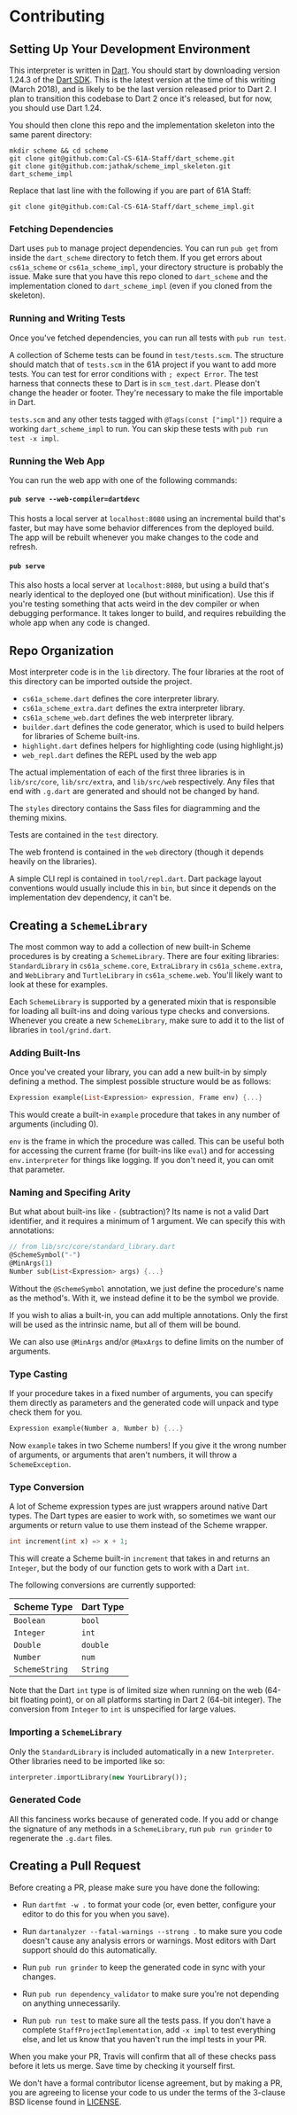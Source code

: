 # Contributing

## Setting Up Your Development Environment

This interpreter is written in [Dart][]. You should start by downloading
version 1.24.3 of the [Dart SDK][]. This is the latest version at the time of
this writing (March 2018), and is likely to be the last version released prior
to Dart 2. I plan to transition this codebase to Dart 2 once it's released, but
for now, you should use Dart 1.24.

You should then clone this repo and  the implementation skeleton into the same
parent directory:

```shell
mkdir scheme && cd scheme
git clone git@github.com:Cal-CS-61A-Staff/dart_scheme.git
git clone git@github.com:jathak/scheme_impl_skeleton.git dart_scheme_impl
```

Replace that last line with the following if you are part of 61A Staff:

```shell
git clone git@github.com:Cal-CS-61A-Staff/dart_scheme_impl.git
```

### Fetching Dependencies

Dart uses `pub` to manage project dependencies. You can run `pub get` from
inside the `dart_scheme` directory to fetch them. If you get errors about
`cs61a_scheme` or `cs61a_scheme_impl`, your directory structure is probably the
issue. Make sure that you have this repo cloned to `dart_scheme` and the
implementation cloned to `dart_scheme_impl` (even if you cloned from the
skeleton).

### Running and Writing Tests

Once you've fetched dependencies, you can run all tests with `pub run test`.

A collection of Scheme tests can be found in `test/tests.scm`. The structure
should match that of `tests.scm` in the 61A project if you want to add more
tests. You can test for error conditions with `; expect Error`. The test harness
that connects these to Dart is in `scm_test.dart`. Please don't change the
header or footer. They're necessary to make the file importable in Dart.

`tests.scm` and any other tests tagged with `@Tags(const ["impl"])` require a
working `dart_scheme_impl` to run. You can skip these tests with
`pub run test -x impl`.

[Dart]: https://dartlang.org
[Dart SDK]: https://www.dartlang.org/install

### Running the Web App

You can run the web app with one of the following commands:

#### `pub serve --web-compiler=dartdevc`

This hosts a local server at `localhost:8080` using an incremental build that's
faster, but may have some behavior differences from the deployed build. The app
will be rebuilt whenever you make changes to the code and refresh.

#### `pub serve`

This also hosts a local server at `localhost:8080`, but using a build that's
nearly identical to the deployed one (but without minification). Use this if
you're testing something that acts weird in the dev compiler or when debugging
performance. It takes longer to build, and requires rebuilding the whole app
when any code is changed.

## Repo Organization

Most interpreter code is in the `lib` directory. The four libraries at the root
of this directory can be imported outside the project.

- `cs61a_scheme.dart` defines the core interpreter library.
- `cs61a_scheme_extra.dart` defines the extra interpreter library.
- `cs61a_scheme_web.dart` defines the web interpreter library.
- `builder.dart` defines the code generator, which is used to build helpers for
  libraries of Scheme built-ins.
- `highlight.dart` defines helpers for highlighting code (using highlight.js)
- `web_repl.dart` defines the REPL used by the web app

The actual implementation of each of the first three libraries is in
`lib/src/core`, `lib/src/extra`, and `lib/src/web` respectively. Any files that
end with `.g.dart` are generated and should not be changed by hand.

The `styles` directory contains the Sass files for diagramming and the theming
mixins.

Tests are contained in the `test` directory.

The web frontend is contained in the `web` directory (though it depends heavily
on the libraries).

A simple CLI repl is contained in `tool/repl.dart`. Dart package layout
conventions would usually include this in `bin`, but since it depends on the
implementation dev dependency, it can't be.

## Creating a `SchemeLibrary`

The most common way to add a collection of new built-in Scheme procedures is by
creating a `SchemeLibrary`. There are four exiting libraries: `StandardLibrary`
in `cs61a_scheme.core`, `ExtraLibrary` in `cs61a_scheme.extra`, and `WebLibrary`
and `TurtleLibrary` in `cs61a_scheme.web`. You'll likely want to look at these
for examples.

Each `SchemeLibrary` is supported by a generated mixin that is responsible for
loading all built-ins and doing various type checks and conversions. Whenever
you create a new `SchemeLibrary`, make sure to add it to the list of libraries
in `tool/grind.dart`.

### Adding Built-Ins

Once you've created your library, you can add a new built-in by simply defining
a method. The simplest possible structure would be as follows:

```dart
Expression example(List<Expression> expression, Frame env) {...}
```

This would create a built-in `example` procedure that takes in any number of
arguments (including 0).

`env` is the frame in which the procedure was
called. This can be useful both for accessing the current frame (for built-ins
like `eval`) and for accessing `env.interpreter` for things like logging. If
you don't need it, you can omit that parameter.

### Naming and Specifing Arity

But what about built-ins like `-` (subtraction)? Its name is not a valid Dart
identifier, and it requires a minimum of 1 argument. We can specify this with
annotations:

```dart
// from lib/src/core/standard_library.dart
@SchemeSymbol("-")
@MinArgs(1)
Number sub(List<Expression> args) {...}
```

Without the `@SchemeSymbol` annotation, we just define the procedure's name as
the method's. With it, we instead define it to be the symbol we provide.

If you wish to alias a built-in, you can add multiple annotations. Only the
first will be used as the intrinsic name, but all of them will be bound.

We can also use `@MinArgs` and/or `@MaxArgs` to define limits on the number of
arguments.

### Type Casting

If your procedure takes in a fixed number of arguments, you can specify them
directly as parameters and the generated code will unpack and type check them
for you.

```dart
Expression example(Number a, Number b) {...}
```

Now `example` takes in two Scheme numbers! If you give it the wrong number of
arguments, or arguments that aren't numbers, it will throw a `SchemeException`.

### Type Conversion

A lot of Scheme expression types are just wrappers around native Dart types.
The Dart types are easier to work with, so sometimes we want our arguments or
return value to use them instead of the Scheme wrapper.

```dart
int increment(int x) => x + 1;
```

This will create a Scheme built-in `increment` that takes in and returns an
`Integer`, but the body of our function gets to work with a Dart `int`.

The following conversions are currently supported:

| Scheme Type    | Dart Type |
| -------------- | --------- |
| `Boolean`      | `bool`    |
| `Integer`      | `int`     |
| `Double`       | `double`  |
| `Number`       | `num`     |
| `SchemeString` | `String`  |

Note that the Dart `int` type is of limited size when running on the web (64-bit
floating point), or on all platforms starting in Dart 2 (64-bit integer). The
conversion from `Integer` to `int` is unspecified for large values.

### Importing a `SchemeLibrary`

Only the `StandardLibrary` is included automatically in a new `Interpreter`.
Other libraries need to be imported like so:

```dart
interpreter.importLibrary(new YourLibrary());
```

### Generated Code

All this fanciness works because of generated code. If you add or change the
signature of any methods in a `SchemeLibrary`, run `pub run grinder` to
regenerate the `.g.dart` files.

## Creating a Pull Request

Before creating a PR, please make sure you have done the following:

* Run `dartfmt -w .` to format your code (or, even better, configure your editor 
  to do this for you when you save).

* Run `dartanalyzer --fatal-warnings --strong .` to make sure you code doesn't
  cause any analysis errors or warnings. Most editors with Dart support should
  do this automatically.

* Run `pub run grinder` to keep the generated code in sync with your changes.

* Run `pub run dependency_validator` to make sure you're not depending on
  anything unnecessarily.

* Run `pub run test` to make sure all the tests pass. If you don't have a
  complete `StaffProjectImplementation`, add `-x impl` to test everything else,
  and let us know that you haven't run the impl tests in your PR.

When you make your PR, Travis will confirm that all of these checks pass before
it lets us merge. Save time by checking it yourself first.

We don't have a formal contributor license agreement, but by making a PR, you
are agreeing to license your code to us under the terms of the 3-clause BSD
license found in [LICENSE](LICENSE).
